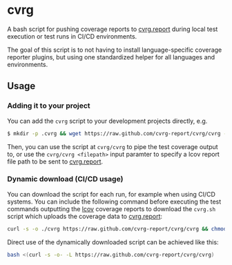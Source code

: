 # cvrg

A bash script for pushing coverage reports to [cvrg.report](https:/cvrg.report/) during local test execution or test runs in CI/CD environments.

The goal of this script is to not having to install language-specific coverage reporter plugins, but using one standardized helper for all languages and environments.

## Usage

### Adding it to your project

You can add the `cvrg` script to your development projects directly, e.g. 

```bash
$ mkdir -p .cvrg && wget https://raw.github.com/cvrg-report/cvrg/cvrg -o .cvrg/cvrg && chmod +x .cvrg/cvrg
```

Then, you can use the script at `cvrg/cvrg` to pipe the test coverage output to, or use the `cvrg/cvrg <filepath>` input paramter to specify a lcov report file path to be sent to [cvrg.report](https:/cvrg.report/).  


### Dynamic download (CI/CD usage)

You can download the script for each run, for example when using CI/CD systems. You can include the following command before executing the test commands outputting the [lcov]() coverage reports to download the `cvrg.sh` script which uploads the coverage data to [cvrg.report](https:/cvrg.report/):

```bash
curl -s -o ./cvrg https://raw.github.com/cvrg-report/cvrg/cvrg && chmod +x ./cvrg && ./cvrg
```

Direct use of the dynamically downloaded script can be achieved like this: 

```bash
bash <(curl -s -o- -L https://raw.github.com/cvrg-report/cvrg/cvrg)
```
